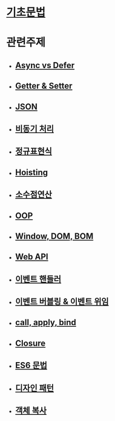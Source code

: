 # [기초문법](./grammar/grammar.md)

# 관련주제

   - ## [Async vs Defer](./Subject.md/async_defer.md)

   - ## [Getter & Setter](./Subject.md/getter_setter.md)

   - ## [JSON](./Subject.md/json.md)

   - ## [비동기 처리](./Subject.md/async_sync.md)

   - ## [정규표현식](./Subject.md/reg.md)

   - ## [Hoisting](./Subject.md/hoisting.md)

   - ## [소수점연산](./Subject.md/decimal.md)

   - ## [OOP](./Subject.md/oop.md)

   - ## [Window, DOM, BOM](./Subject.md/dom.md)

   - ## [Web API](./Subject.md/webapi.md)

   - ## [이벤트 핸들러](./Subject.md/listen.md)

   - ## [이벤트 버블링 & 이벤트 위임](./Subject.md/delegate.md)

   - ## [call, apply, bind](./Subject.md/cab.md)

   - ## [Closure](./Subject.md/closure.md)

   - ## [ES6 문법](./Subject.md/es6.md)

   - ## [디자인 패턴](./Subject.md/pattern.md)

   - ## [객체 복사](./Subject.md/copy.md)


   





